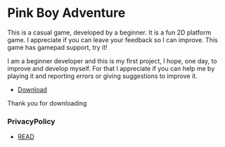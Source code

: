# Pink Boy Adventure

This is a casual game, developed by a beginner. It is a fun 2D platform game. I appreciate if you can leave your feedback so I can improve. This game has gamepad support, try it!

I am a beginner developer and this is my first project, I hope, one day, to improve and develop myself. For that I appreciate if you can help me by playing it and reporting errors or giving suggestions to improve it.

- [Download](https://www.amazon.com/-/pt/dp/B08CY42TR1/ref=sr_1_1?__mk_pt_BR=ÅMÅŽÕÑ&dchild=1&keywords=Pink+Boy+Adventure&qid=1611724345&s=mobile-apps&sr=1-1)

Thank you for downloading



### PrivacyPolicy

- [READ](PrivacyPolicy.md)